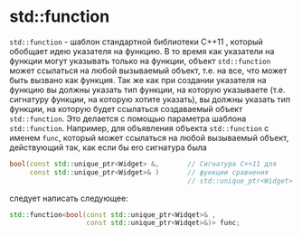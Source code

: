 # std::function

`std::function` - шаблон стандартной библиотеки С++11 , который обобщает идею указателя на функцию. В то время как указатели на функции могут указывать только на функции, объект `std::function` может ссылаться на любой вызываемый объект, т.е. на все, что может быть вызвано как функция. Так же как при создании указателя на функцию вы должны указать тип функции, на которую указываете (т.е. сигнатуру функции, на которую хотите указать), вы должны указать тип функции, на которую будет ссылаться создаваемый объект `std::function`. Это делается с помощью параметра шаблона `std::function`. Например, для объявления объекта `std::function` с именем `func`, который может ссылаться на любой вызываемый объект, действующий так, как если бы ero сигнатура была
```c++
bool(const std::unique_ptr<Widget> &,       // Сигнатура C++11 для
     const std::unique_ptr<Widget>& )       // функции сравнения
                                            // std::unique_ptr<Widget>
```
следует написать следующее:
```c++
std::function<bool(const std::unique_ptr<Widqet>& ,
                   const std::unique_ptr<Widqet>&)> func;
```


